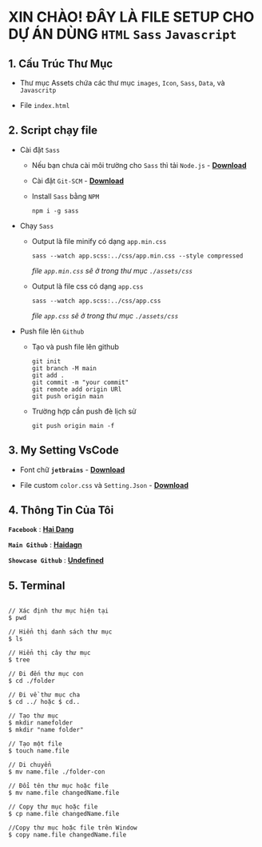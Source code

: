 # **XIN CHÀO! ĐÂY LÀ FILE SETUP CHO DỰ ÁN DÙNG `HTML` `Sass` `Javascript`** 

## **1. Cấu Trúc Thư Mục**

- Thư mục Assets chứa các thư mục `images`, `Icon`, `Sass`, `Data`, và `Javascritp`

- File `index.html`

## **2. Script chạy file**
- Cài đặt `Sass` 
    - Nếu bạn chưa cài môi trường cho `Sass` thì tải `Node.js` - [**Download**](https://nodejs.org/en/download/)

    - Cài đặt `Git-SCM` - [**Download**](https://git-scm.com/downloads)

    - Install `Sass` bằng `NPM`

        ```
        npm i -g sass
        ```
- Chạy `Sass`
    - Output là file minify có dạng `app.min.css`

        ```
        sass --watch app.scss:../css/app.min.css --style compressed
        ```
        *file `app.min.css` sẽ ở trong thư mục `./assets/css`*
    
    - Output là file css có dạng `app.css`

        ```
        sass --watch app.scss:../css/app.css
        ```
        *file `app.css` sẽ ở trong thư mục `./assets/css`*
        
- Push file lên `Github`
    
    - Tạo và push file lên github
        ```
        git init
        git branch -M main
        git add .
        git commit -m "your commit"
        git remote add origin URl
        git push origin main
        ```

    - Trường hợp cần push đè lịch sử 
        ```
        git push origin main -f
        ```

## **3. My Setting VsCode**

- Font chữ **`jetbrains`** - [**Download**](https://www.jetbrains.com/lp/mono/)

- File custom `color.css` và `Setting.Json`  - [**Download**](https://github.com/undefinednulla/custom-vscode)


## **4. Thông Tin Của Tôi**

**`Facebook`** : [**Hai Dang**](https://www.facebook.com/haidanghahaha/)

**`Main Github`** : [**Haidagn**](https://github.com/haidagn)

**`Showcase Github`** : [**Undefined**](https://github.com/undefinednulla)

## **5. Terminal**


```

// Xác định thư mục hiện tại
$ pwd

// Hiển thị danh sách thư mục
$ ls

// Hiển thị cây thư mục
$ tree

// Đi đến thư mục con
$ cd ./folder

// Đi về thư mục cha
$ cd ../ hoặc $ cd..

// Tạo thư mục
$ mkdir namefolder
$ mkdir "name folder"

// Tạo một file
$ touch name.file

// Di chuyển
$ mv name.file ./folder-con 

// Đổi tên thư mục hoặc file
$ mv name.file changedName.file

// Copy thư mục hoặc file
$ cp name.file changedName.file

//Copy thư mục hoặc file trên Window 
$ copy name.file changedName.file

```
